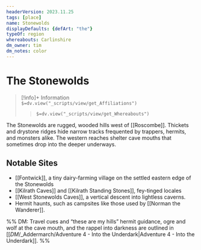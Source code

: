```yaml
---
headerVersion: 2023.11.25
tags: [place]
name: Stonewolds
displayDefaults: {defArt: "the"}
typeOf: region
whereabouts: Carlinshire
dm_owner: tim
dm_notes: color
---
```

# The Stonewolds
>[!info]+ Information  
> `$=dv.view("_scripts/view/get_Affiliations")`  
>> `$=dv.view("_scripts/view/get_Whereabouts")`

The Stonewolds are rugged, wooded hills west of [[Roscombe]]. Thickets and drystone ridges hide narrow tracks frequented by trappers, hermits, and monsters alike. The western reaches shelter cave mouths that sometimes drop into the deeper underways.
## Notable Sites
- [[Fontwick]], a tiny dairy-farming village on the settled eastern edge of the Stonewolds
- [[Kilrath Caves]] and [[Kilrath Standing Stones]], fey-tinged locales
- [[West Stonewolds Caves]], a vertical descent into lightless caverns.  
- Hermit haunts, such as campsites like those used by [[Norman the Wanderer]].

%% DM: Travel cues and “these are my hills” hermit guidance, ogre and wolf at the cave mouth, and the rappel into darkness are outlined in [[_DM_/_Addermarch/Adventure 4 - Into the Underdark|Adventure 4 - Into the Underdark]]. %%
